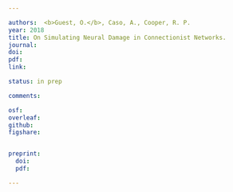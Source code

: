 ```yaml
---

authors:  <b>Guest, O.</b>, Caso, A., Cooper, R. P.
year: 2018
title: On Simulating Neural Damage in Connectionist Networks.
journal: 
doi: 
pdf: 
link: 

status: in prep

comments:

osf: 
overleaf: 
github: 
figshare: 


preprint: 
  doi:
  pdf:

---
```

